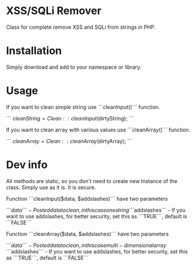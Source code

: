 XSS/SQLi Remover
================

Class for complete remove XSS and SQLi from strings in PHP.

Installation
============

Simply download and add to your namespace or library.

Usage
=====

If you want to clean simple string use ´´´cleanInput()´´´ function.

´´´
  $cleanString = Clean::cleanInput($dirtyString);
´´´

If you want to clean array with various values use ´´´cleanArray()´´´ function.

´´´
  $cleanArray = Clean::cleanArray($dirtyArray);
´´´

Dev info
========

All methods are static, so you don't need to create new Instance of the class.
Simply use as it is. It is secure.

Function ´´´cleanInput($data, $addslashes)´´´ have two parameters

´´´$data´´´  - Posted data to clean, in this case one string
´´´$addslashes´´´ - If you want to use addslashes, for better security, set this as ´´´TRUE´´´, default is ´´´FALSE´´´

Function ´´´cleanArray($data, $addslashes)´´´ have two parameters

´´´$data´´´  - Posted data to clean, in this case multi-dimensional array
´´´$addslashes´´´ - If you want to use addslashes, for better security, set this as ´´´TRUE´´´, default is ´´´FALSE´´´


